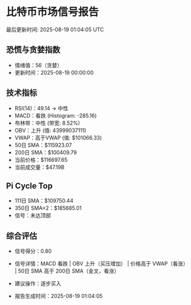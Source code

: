 # 比特币市场信号报告

最后更新时间: 2025-08-19 01:04:05 UTC

## 恐慌与贪婪指数
- 情绪值：56（贪婪）
- 更新时间：2025-08-19 00:00:00

## 技术指标
- RSI(14)：49.14 → 中性
- MACD：看跌 (Histogram: -285.16)
- 布林带：中性 (带宽: 8.52%)
- OBV：上升 (值: 43999037111)
- VWAP：高于VWAP (值: $101066.33)
- 50日 SMA：$115923.07
- 200日 SMA：$100409.79
- 当前价格：$116697.65
- 当前成交量：$47.19B

## Pi Cycle Top
- 111日 SMA：$109750.44
- 350日 SMA×2：$185685.01
- 信号：未达顶部

## 综合评估
- 信号得分：0.80
- 信号详情：MACD 看跌 | OBV 上升（买压增加） | 价格高于 VWAP（看涨） | 50日 SMA 高于 200日 SMA（金叉，看涨）
- 建议操作：逐步买入

- 报告生成时间：2025-08-19 01:04:05